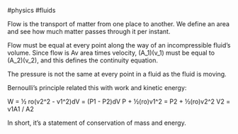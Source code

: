 #physics #fluids


Flow is the transport of matter from one place to another. We define an area and see how much matter passes through it per instant. 

Flow must be equal at every point along the way of an incompressible fluid’s volume. Since flow is Av area times velocity, (A_1)(v_1) must be equal to (A_2)(v_2), and this defines the continuity equation. 

The pressure is not the same at every point in a fluid as the fluid is moving. 

Bernoulli’s principle related this with work and kinetic energy:

W = ½ ro(v2^2 - v1^2)dV = (P1 - P2)dV
P + ½(ro)v1^2 = P2 + ½(ro)v2^2
V2 = v1A1 / A2

In short, it’s a statement of conservation of mass and energy.